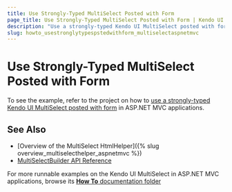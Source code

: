 ```yaml
---
title: Use Strongly-Typed MultiSelect Posted with Form
page_title: Use Strongly-Typed MultiSelect Posted with Form | Kendo UI MultiSelect HtmlHelper
description: "Use a strongly-typed Kendo UI MultiSelect posted with form in ASP.NET MVC applications."
slug: howto_usestronglytypespstedwithform_multiselectaspnetmvc
---
```


# Use Strongly-Typed MultiSelect Posted with Form

To see the example, refer to the project on how to [use a strongly-typed Kendo UI MultiSelect posted with form](https://github.com/telerik/ui-for-aspnet-mvc-examples/tree/master/multiselect/strongly-typed-multi-select-posted-with-form) in ASP.NET MVC applications.

## See Also

* [Overview of the MultiSelect HtmlHelper]({% slug overview_multiselecthelper_aspnetmvc %})
* [MultiSelectBuilder API Reference](/api/Kendo.Mvc.UI.Fluent/MultiSelectBuilder)

For more runnable examples on the Kendo UI MultiSelect in ASP.NET MVC applications, browse its [**How To** documentation folder](/helpers/multiselect/how-to/)
